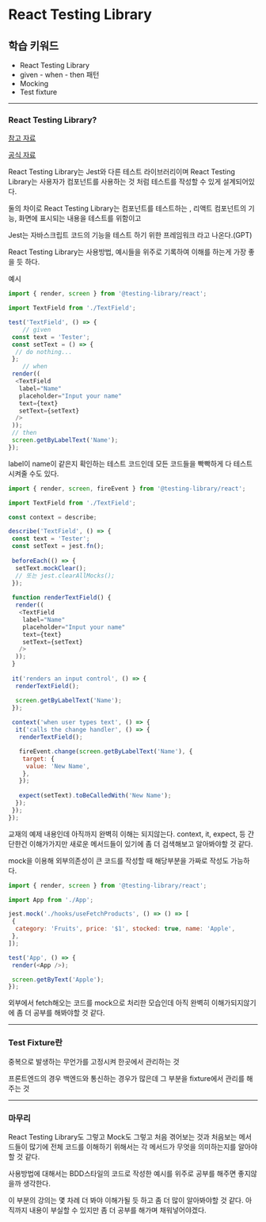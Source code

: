 # React Testing Library

## 학습 키워드

* React Testing Library
* given - when - then 패턴
* Mocking
* Test fixture

* * *

### React Testing Library?

[참고 자료](https://doiler.tistory.com/57)

[공식 자료](https://testing-library.com/docs/react-testing-library/intro/)

React Testing Library는 Jest와 다른 테스트 라이브러리이며 React Testing Library는 사용자가 컴포넌트를 사용하는 것 처럼 테스트를 작성할 수 있게 설계되어있다.

둘의 차이로 React Testing Library는 컴포넌트를 테스트하는 , 리액트 컴포넌트의 기능, 화면에 표시되는 내용을 테스트를 위함이고

Jest는 자바스크립트 코드의 기능을 테스트 하기 위한 프레임워크 라고 나온다.(GPT)

React Testing Library는 사용방법, 예시들을 위주로 기록하여 이해를 하는게 가장 좋을 듯 하다.

예시

```js
import { render, screen } from '@testing-library/react';

import TextField from './TextField';

test('TextField', () => { 
    // given
 const text = 'Tester';
 const setText = () => {
  // do nothing...
 };
    // when
 render(( 
  <TextField
   label="Name"
   placeholder="Input your name"
   text={text}
   setText={setText}  
  />
 ));
 // then
 screen.getByLabelText('Name');
});
```

label이 name이 같은지 확인하는 테스트 코드인데 모든 코드들을 빡빡하게 다 테스트 시켜줄 수도 있다.

```js
import { render, screen, fireEvent } from '@testing-library/react';

import TextField from './TextField';

const context = describe;

describe('TextField', () => {
 const text = 'Tester';
 const setText = jest.fn();
 
 beforeEach(() => {
  setText.mockClear();
  // 또는 jest.clearAllMocks(); 
 });
 
 function renderTextField() {
  render((
   <TextField
    label="Name"
    placeholder="Input your name"
    text={text}
    setText={setText}
   />
  ));
 }
 
 it('renders an input control', () => {
  renderTextField();

  screen.getByLabelText('Name');
 });
 
 context('when user types text', () => { 
  it('calls the change handler', () => {
   renderTextField();

   fireEvent.change(screen.getByLabelText('Name'), {
    target: {
     value: 'New Name',
    },
   });
 
   expect(setText).toBeCalledWith('New Name');
  });
 });
});
```

교재의 예제 내용인데 아직까지 완벽히 이해는 되지않는다. context, it, expect, 등 간단한건 이해가가지만 새로운 메서드들이 있기에 좀 더 검색해보고 알아봐야할 것 같다.

mock을 이용해 외부의존성이 큰 코드를 작성할 때 해당부분을 가짜로 작성도 가능하다.

```js
import { render, screen } from '@testing-library/react';

import App from './App';

jest.mock('./hooks/useFetchProducts', () => () => [
 {
  category: 'Fruits', price: '$1', stocked: true, name: 'Apple',
 },
]);

test('App', () => {
 render(<App />);

 screen.getByText('Apple');
});
```

외부에서 fetch해오는 코드를 mock으로 처리한 모습인데 아직 완벽히 이해가되지않기에 좀 더 공부를 해봐야할 것 같다.

* * *

### Test Fixture란

중복으로 발생하는 무언가를 고정시켜 한곳에서 관리하는 것

프론트엔드의 경우 백엔드와 통신하는 경우가 많은데 그 부분을 fixture에서 관리를 해주는 것

* * *

### 마무리

React Testing Library도 그렇고 Mock도 그렇고 처음 겪어보는 것과 처음보는 메서드들이 많기에 전체 코드를 이해하기 위해서는 각 메서드가 무엇을 의미하는지를 알아야할 것 같다.

사용방법에 대해서는 BDD스타일의 코드로 작성한 예시를 위주로 공부를 해주면 좋지않을까 생각한다.

이 부분의 강의는 몇 차례 더 봐야 이해가될 듯 하고 좀 더 많이 알아봐야할 것 같다. 아직까지 내용이 부실할 수 있지만 좀 더 공부를 해가며 채워넣어야겠다.